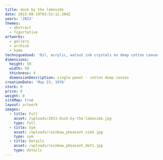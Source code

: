 ```yaml
---
title: dusk by the lakeside
date: 2023-08-19T03:52:12.204Z
years: '2023'
themes:
  - abstract
  - figurtative
artworks:
  - gallery
  - archive
  - home
techniqueUsed: 'Oil, acrylic, walnut ink crystals on deep cotton canvas'
dimensions:
  height: 50
  width: 50
  thickness: 4
  dimensionDescription: single panel - cotton deep canvas
creationDate: 'May 23, 1976'
stock: 0
price: 0
weight: 0
siteMap: true
layout: artwork
images:
  - title: Full
    asset: /uploads/2011-dusk-by-the-lakeside.jpg
    type: full
  - title: Sym
    asset: /uploads/rainbow_pheasant_sim3.jpg
    type: sym
  - title: Details
    asset: /uploads/rainbow_pheasant_det1.jpg
    type: details
---
```


